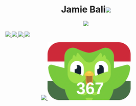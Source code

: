 <h1 align="center"><b>Jamie Bali</b><img src="https://media.giphy.com/media/hvRJCLFzcasrR4ia7z/giphy.gif" width="35"></h1>

<p align="center">
  <a href="https://github.com/DenverCoder1/readme-typing-svg"><img src="https://readme-typing-svg.herokuapp.com?font=Time+New+Roman&color=cyan&pause=1000&size=25&center=true&vCenter=true&width=600&height=100&lines=Senior+Enterprise+Engineer+@+Acturis+Ltd;Machine+Learning+Enthusiast;Raspberry+Pi+Hobbyist;"</a>                                                           
</p>


<img src="https://img.shields.io/badge/Python-FFD43B?style=for-the-badge&logo=python&logoColor=blue"></img> 
<img src="https://img.shields.io/badge/SQL%20Server-CC2927?style=for-the-badge&logo=sql%20server&logoColor=white"></img>
<img src="https://img.shields.io/badge/powershell-5391FE?style=for-the-badge&logo=powershell&logoColor=white"></img>
<img src="https://img.shields.io/badge/C%23-239120?style=for-the-badge&logo=c&logoColor=white"></img>

<div align="center">
<img height="180em" src="https://github-readme-stats-eight-theta.vercel.app/api?username=JamieBali&show_icons=true&theme=algolia&include_all_commits=true&count_private=true"/>
<img height="180em" src="generated.svg"/>


</div>



<!--
Here are some ideas to get you started:

- 🔭 I’m currently working on ...
- 🌱 I’m currently learning ...
- 👯 I’m looking to collaborate on ...
- 🤔 I’m looking for help with ...
- 💬 Ask me about ...
- 📫 How to reach me: ...
- 😄 Pronouns: ...
- ⚡ Fun fact: ...
-->
